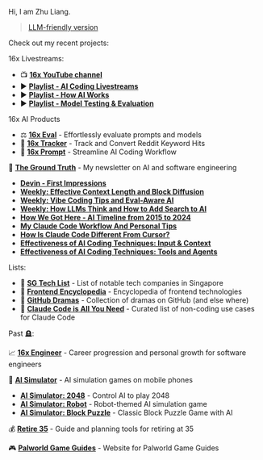 Hi, I am Zhu Liang.

> [LLM-friendly version](https://paradite.com/me.txt)

Check out my recent projects:

16x Livestreams:

- 📺 **[16x YouTube channel](https://www.youtube.com/@16x.engineer)**
- ▶️ **[Playlist - AI Coding Livestreams](https://www.youtube.com/playlist?list=PLLjmSfFCuCx8neceDcCY2Oo229_YITaTg)**
- ▶️ **[Playlist - How AI Works](https://www.youtube.com/playlist?list=PLLjmSfFCuCx89WzMHFjnd2uPGssX8kP6I)**
- ▶️ **[Playlist - Model Testing & Evaluation](https://www.youtube.com/playlist?list=PLLjmSfFCuCx8Fj-6LvXitHQoSCk80euid)**

16x AI Products

- ⚖️ **[16x Eval](https://eval.16x.engineer/)** - Effortlessly evaluate prompts and models
- 🎯 **[16x Tracker](https://tracker.16x.engineer/)** - Track and Convert Reddit Keyword Hits
- 📝 **[16x Prompt](https://prompt.16x.engineer/)** - Streamline AI Coding Workflow

📰 **[The Ground Truth](https://thegroundtruth.substack.com/)** - My newsletter on AI and software engineering

- **[Devin - First Impressions](https://thegroundtruth.substack.com/p/devin-first-impressions)**
- **[Weekly: Effective Context Length and Block Diffusion](https://thegroundtruth.substack.com/p/the-ground-truth-weekly-effective)**
- **[Weekly: Vibe Coding Tips and Eval-Aware AI](https://thegroundtruth.substack.com/p/vibe-coding-cursor-tips-eval-aware-ai)**
- **[Weekly: How LLMs Think and How to Add Search to AI](https://thegroundtruth.substack.com/p/llm-think-ai-interpretability-anthropic-search-api-mcp)**
- **[How We Got Here - AI Timeline from 2015 to 2024](https://thegroundtruth.substack.com/p/how-we-got-here-ai-timeline-2015-2024)**
- **[My Claude Code Workflow And Personal Tips](https://thegroundtruth.substack.com/p/my-claude-code-workflow-and-personal-tips)**
- **[How Is Claude Code Different From Cursor?](https://thegroundtruth.substack.com/p/claude-code-difference-from-cursor)**
- **[Effectiveness of AI Coding Techniques: Input & Context](https://thegroundtruth.substack.com/p/effectiveness-of-ai-coding-techniques-input-context)**
- **[Effectiveness of AI Coding Techniques: Tools and Agents](https://thegroundtruth.substack.com/p/effectiveness-of-ai-coding-techniques-tools-agents)**

Lists:

- 📒 **[SG Tech List](https://paradite.github.io/sg-tech-list/)** - List of notable tech companies in Singapore
- 📜 **[Frontend Encyclopedia](https://github.com/paradite/frontend-encyclopedia)** - Encyclopedia of frontend technologies
- 🎦 **[GitHub Dramas](https://github.com/paradite/github-dramas)** - Collection of dramas on GitHub (and else where)
- 🔮 **[Claude Code is All You Need](https://github.com/paradite/claude-code-is-all-you-need)** - Curated list of non-coding use cases for Claude Code

Past 🪦:

📈 **[16x Engineer](https://16x.engineer/)** - Career progression and personal growth for software engineers

🤖 **[AI Simulator](https://ai-simulator.com/)** - AI simulation games on mobile phones

- **[AI Simulator: 2048](https://ai-simulator.com/2048/)** - Control AI to play 2048
- **[AI Simulator: Robot](https://ai-simulator.com/robot/)** - Robot-themed AI simulation game
- **[AI Simulator: Block Puzzle](https://ai-simulator.com/block/)** - Classic Block Puzzle Game with AI

💰 **[Retire 35](https://retire35.com/)** - Guide and planning tools for retiring at 35

🎮 **[Palworld Game Guides](https://palworld.paradite.com/)** - Website for Palworld Game Guides
